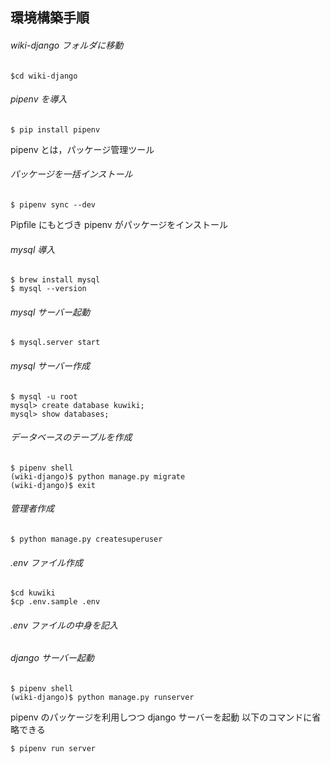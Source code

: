 ## 環境構築手順

###### wiki-django フォルダに移動

```
$cd wiki-django
```

###### pipenv を導入

```
$ pip install pipenv
```

pipenv とは，パッケージ管理ツール

###### パッケージを一括インストール

```
$ pipenv sync --dev
```

Pipfile にもとづき pipenv がパッケージをインストール

###### mysql 導入

```
$ brew install mysql
$ mysql --version
```

###### mysql サーバー起動

```
$ mysql.server start
```

###### mysql サーバー作成

```
$ mysql -u root
mysql> create database kuwiki;
mysql> show databases;
```

###### データベースのテーブルを作成

```
$ pipenv shell
(wiki-django)$ python manage.py migrate
(wiki-django)$ exit
```

###### 管理者作成

```
$ python manage.py createsuperuser
```

###### .env ファイル作成

```
$cd kuwiki
$cp .env.sample .env
```

###### .env ファイルの中身を記入

###### django サーバー起動

```
$ pipenv shell
(wiki-django)$ python manage.py runserver
```

pipenv のパッケージを利用しつつ django サーバーを起動
以下のコマンドに省略できる

```
$ pipenv run server
```
